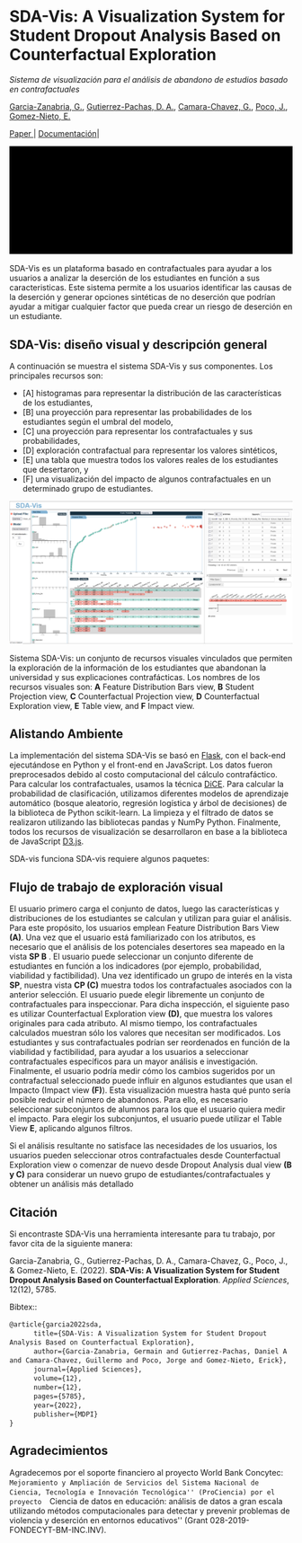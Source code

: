 SDA-Vis: A Visualization System for Student Dropout Analysis Based on Counterfactual Exploration
======================================================================
*Sistema de visualización para el análisis de abandono de estudios basado en contrafactuales*

[Garcia-Zanabria, G.](https://ctivitae.concytec.gob.pe/appDirectorioCTI/VerDatosInvestigador.do?id_investigador=34979/),
[Gutierrez-Pachas, D. A.](https://ctivitae.concytec.gob.pe/appDirectorioCTI/VerDatosInvestigador.do?id_investigador=16332/),
[Camara-Chavez, G.](https://ctivitae.concytec.gob.pe/appDirectorioCTI/VerDatosInvestigador.do?id_investigador=16064/),
[Poco, J.](https://ctivitae.concytec.gob.pe/appDirectorioCTI/VerDatosInvestigador.do?id_investigador=17033/),
[Gomez-Nieto, E.](https://ctivitae.concytec.gob.pe/appDirectorioCTI/VerDatosInvestigador.do?id_investigador=17384/)  


[Paper ](https://www.mdpi.com/2076-3417/12/12/5785>) | [Documentación](https://github.com/germaingarcia/SDA-VIS>)|


![](https://github.com/germaingarcia/SDA-VIS/blob/22581be5b16a6005125fcf1f4265b19cdfbfe95f/figs/counterfactual.gif)


SDA-Vis es un plataforma  basado en contrafactuales para ayudar a los usuarios a analizar la deserción de los estudiantes en función a sus caracteristicas. Este sistema permite a los usuarios identificar las causas de la deserción y generar opciones sintéticas de no deserción que podrían ayudar a mitigar cualquier factor que pueda crear un riesgo de deserción en un estudiante.  

## SDA-Vis: diseño visual y descripción general
A continuación se muestra el sistema SDA-Vis y sus componentes. Los principales recursos son:
* [A] histogramas para representar la distribución de las características de los estudiantes, 
* [B] una proyección para representar las probabilidades de los estudiantes según el umbral del modelo, 
* [C] una proyección para representar los contrafactuales y sus probabilidades, 
* [D] exploración contrafactual para representar los valores sintéticos, 
* [E] una tabla que muestra todos los valores reales de los estudiantes que desertaron, y 
* [F] una visualización del impacto de algunos contrafactuales en un determinado grupo de estudiantes.

![](https://github.com/germaingarcia/SDA-VIS/blob/6f51f4582b2eefd742f7c722aecfba4e237fe9b4/figs/main.png)

Sistema SDA-Vis: un conjunto de recursos visuales vinculados que permiten la exploración de la información de los estudiantes que abandonan la universidad y sus explicaciones contrafácticas. Los nombres de los recursos visuales son: **A** Feature Distribution Bars view, **B** Student Projection view, **C** Counterfactual Projection view, **D** Counterfactual Exploration view, **E** Table view, and **F** Impact view.


Alistando Ambiente 
-----------------
La implementación del sistema SDA-Vis se basó en [Flask](https://flask.palletsprojects.com/en/2.1.x/), con el back-end ejecutándose en Python y el front-end en JavaScript. Los datos fueron preprocesados ​​debido al costo computacional del cálculo contrafáctico. Para calcular los contrafactuales, usamos la técnica [DiCE](github.com/microsoft/DiCE). Para calcular la probabilidad de clasificación, utilizamos diferentes modelos de aprendizaje automático (bosque aleatorio, regresión logística y árbol de decisiones) de la biblioteca de Python scikit-learn. La limpieza y el filtrado de datos se realizaron utilizando las bibliotecas pandas y NumPy Python. Finalmente, todos los recursos de visualización se desarrollaron en base a la biblioteca de JavaScript [D3.js](d3js.org).

SDA-vis funciona 
SDA-vis requiere algunos paquetes:


Flujo de trabajo de exploración visual
-----------------
El usuario primero carga el conjunto de datos, luego las características y distribuciones de los estudiantes se calculan y utilizan para guiar el análisis. Para este propósito, los usuarios emplean Feature Distribution Bars View **(A)**. Una vez que el usuario está familiarizado con los atributos, es necesario que el análisis de los potenciales desertores sea mapeado en la vista **SP B** . El usuario puede seleccionar un conjunto diferente de estudiantes en función a los indicadores (por ejemplo, probabilidad, viabilidad y factibilidad). Una vez identificado un grupo de interés en la vista **SP**, nuestra vista **CP (C)** muestra todos los contrafactuales asociados con la anterior selección. El usuario puede elegir libremente un conjunto de contrafactuales para inspeccionar. Para dicha inspección, el siguiente paso es utilizar Counterfactual Exploration view **(D)**, que muestra los valores originales para cada atributo. Al mismo tiempo, los contrafactuales calculados muestran sólo los valores que necesitan ser modificados. Los estudiantes y sus contrafactuales podrían ser
reordenados en función de la viabilidad y factibilidad, para ayudar a los usuarios a seleccionar contrafactuales específicos para un mayor análisis e investigación. Finalmente, el usuario podría medir cómo los cambios sugeridos por un contrafactual seleccionado puede influir en algunos estudiantes que usan el Impacto (Impact view **(F)**). Esta visualización muestra hasta qué punto sería posible reducir el número de abandonos. Para ello, es necesario seleccionar subconjuntos de alumnos para los que el usuario quiera medir el impacto. Para elegir los subconjuntos, el usuario  puede utilizar el Table View **E**, aplicando
algunos filtros.

Si el análisis resultante no satisface las necesidades de los usuarios, los usuarios pueden seleccionar otros
contrafactuales desde Counterfactual Exploration view o comenzar de nuevo desde Dropout Analysis dual view **(B y C)** para considerar un nuevo grupo de estudiantes/contrafactuales y obtener un análisis más detallado


Citación
-------
Si encontraste SDA-Vis una herramienta interesante para tu trabajo, por favor cita de la siguiente manera:

Garcia-Zanabria, G., Gutierrez-Pachas, D. A., Camara-Chavez, G., Poco, J., & Gomez-Nieto, E. (2022). **SDA-Vis: A Visualization System for Student Dropout Analysis Based on Counterfactual Exploration**. *Applied Sciences*, 12(12), 5785.


Bibtex::

	@article{garcia2022sda,
		  title={SDA-Vis: A Visualization System for Student Dropout Analysis Based on Counterfactual Exploration},
		  author={Garcia-Zanabria, Germain and Gutierrez-Pachas, Daniel A and Camara-Chavez, Guillermo and Poco, Jorge and Gomez-Nieto, Erick},
		  journal={Applied Sciences},
		  volume={12},
		  number={12},
		  pages={5785},
		  year={2022},
		  publisher={MDPI}
	}
	

## Agradecimientos
Agradecemos por el soporte financiero al proyecto World Bank Concytec: ``Mejoramiento y Ampliación de Servicios del Sistema Nacional de Ciencia, Tecnología e Innovación Tecnológica'' (ProCiencia) por el proyecto 
``Ciencia de datos en educación: análisis de datos a gran escala utilizando métodos computacionales para detectar y prevenir problemas de violencia y deserción en entornos educativos'' (Grant 028-2019-FONDECYT-BM-INC.INV).


